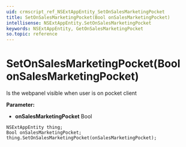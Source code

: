 ```yaml
---
uid: crmscript_ref_NSExtAppEntity_SetOnSalesMarketingPocket
title: SetOnSalesMarketingPocket(Bool onSalesMarketingPocket)
intellisense: NSExtAppEntity.SetOnSalesMarketingPocket
keywords: NSExtAppEntity, GetOnSalesMarketingPocket
so.topic: reference
---
```


# SetOnSalesMarketingPocket(Bool onSalesMarketingPocket)

Is the webpanel visible when user is on pocket client

**Parameter:** 
* **onSalesMarketingPocket** Bool

```crmscript
NSExtAppEntity thing;
Bool onSalesMarketingPocket;
thing.SetOnSalesMarketingPocket(onSalesMarketingPocket);
```

